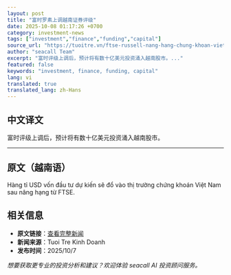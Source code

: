 ```yaml
---
layout: post
title: "富时罗素上调越南证券评级"
date: 2025-10-08 01:17:26 +0700
category: investment-news
tags: ["investment","finance","funding","capital"]
source_url: "https://tuoitre.vn/ftse-russell-nang-hang-chung-khoan-viet-nam-20251007232313023.htm"
author: "seacall Team"
excerpt: "富时评级上调后，预计将有数十亿美元投资涌入越南股市。..."
featured: false
keywords: "investment, finance, funding, capital"
lang: vi
translated: true
translated_lang: zh-Hans
---
```


## 中文译文

富时评级上调后，预计将有数十亿美元投资涌入越南股市。

---

## 原文（越南语）

Hàng tỉ USD vốn đầu tư dự kiến sẽ đổ vào thị trường chứng khoán Việt Nam sau nâng hạng từ FTSE.

## 相关信息

- **原文链接**：[查看完整新闻](https://tuoitre.vn/ftse-russell-nang-hang-chung-khoan-viet-nam-20251007232313023.htm)
- **新闻来源**：Tuoi Tre Kinh Doanh
- **发布时间**：2025/10/7

*想要获取更专业的投资分析和建议？欢迎体验 seacall AI 投资顾问服务。*